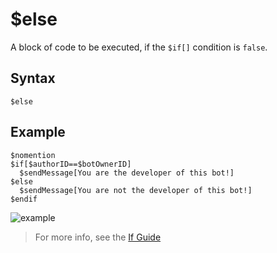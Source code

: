 # $else
A block of code to be executed, if the `$if[]` condition is `false`.

## Syntax
```
$else
```

## Example
```
$nomention
$if[$authorID==$botOwnerID]
  $sendMessage[You are the developer of this bot!]
$else
  $sendMessage[You are not the developer of this bot!]
$endif
```
![example](https://github.com/Rainb0wKey/bdfd-wiki/assets/113303649/611aad1c-4f25-4212-ac80-a35a97ed9ecf)
> For more info, see the [If Guide](..guides/ifStatements.md)
